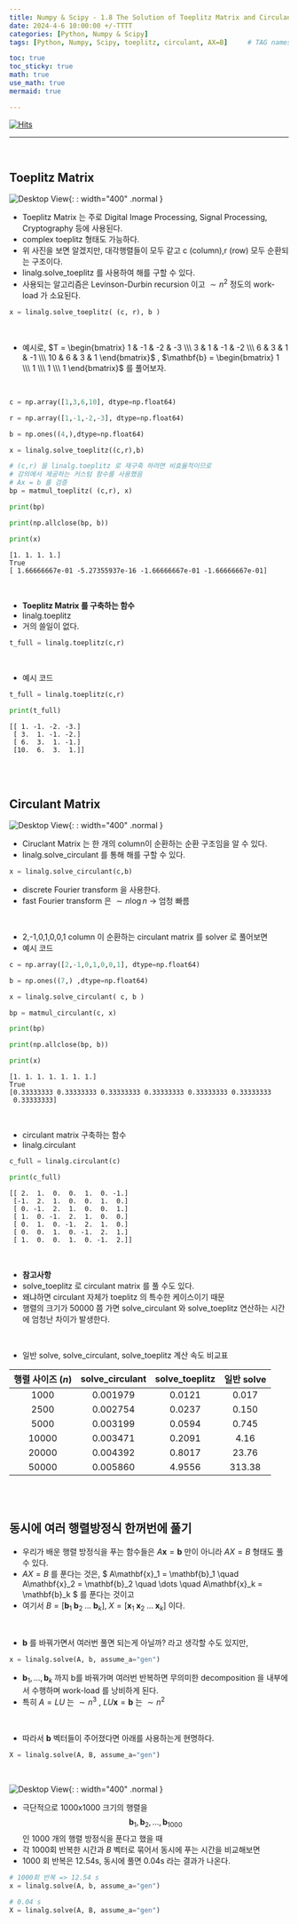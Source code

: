 ```yaml
---
title: Numpy & Scipy - 1.8 The Solution of Toeplitz Matrix and Circulant Matrix And How to Solve AX=B
date: 2024-4-6 10:00:00 +/-TTTT
categories: [Python, Numpy & Scipy]
tags: [Python, Numpy, Scipy, toeplitz, circulant, AX=B]     # TAG names should always be lowercase

toc: true
toc_sticky: true
math: true  
use_math: true
mermaid: true

---
```


[![Hits](https://hits.seeyoufarm.com/api/count/incr/badge.svg?url=https%3A%2F%2Fepheria.github.io&count_bg=%2379C83D&title_bg=%23555555&icon=&icon_color=%23E7E7E7&title=views&edge_flat=false)](https://hits.seeyoufarm.com)

---

<br>

## Toeplitz Matrix

![Desktop View](/assets/img/post/python/numpy01_8_01.png){: : width="400" .normal }     

- Toeplitz Matrix 는 주로 Digital Image Processing, Signal Processing, Cryptography 등에 사용된다.
- complex toeplitz 형태도 가능하다.
- 위 사진을 보면 알겠지만, 대각행렬들이 모두 같고 c (column),r (row) 모두 순환되는 구조이다.
- linalg.solve_toeplitz 를 사용하여 해를 구할 수 있다.
- 사용되는 알고리즘은 Levinson-Durbin recursion 이고 $\sim n^2$ 정도의 work-load 가 소요된다.

```python
x = linalg.solve_toeplitz( (c, r), b )
```

<br>

- 예시로, $T = \begin{bmatrix} 1 & -1 & -2 & -3 \\\ 3 & 1 & -1 & -2 \\\ 6 & 3 & 1 & -1 \\\ 10 & 6 & 3 & 1 \end{bmatrix}$ , $\mathbf{b} = \begin{bmatrix} 1 \\\ 1 \\\ 1 \\\ 1 \end{bmatrix}$ 를 풀어보자.

<br>

```python
c = np.array([1,3,6,10], dtype=np.float64)

r = np.array([1,-1,-2,-3], dtype=np.float64)

b = np.ones((4,),dtype=np.float64)

x = linalg.solve_toeplitz((c,r),b)

# (c,r) 을 linalg.toeplitz 로 재구축 하려면 비효율적이므로
# 강의에서 제공하는 커스텀 함수를 사용했음
# Ax = b 를 검증
bp = matmul_toeplitz( (c,r), x)

print(bp)

print(np.allclose(bp, b))

print(x)
```

```console
[1. 1. 1. 1.]
True
[ 1.66666667e-01 -5.27355937e-16 -1.66666667e-01 -1.66666667e-01]
```

<br>

- **Toeplitz Matrix 를 구축하는 함수**
- linalg.toeplitz
- 거의 쓸일이 없다.

```python
t_full = linalg.toeplitz(c,r)
```

<br>

- 예시 코드

```python
t_full = linalg.toeplitz(c,r)

print(t_full)
```

```console
[[ 1. -1. -2. -3.]
 [ 3.  1. -1. -2.]
 [ 6.  3.  1. -1.]
 [10.  6.  3.  1.]]
```

<br>
<br>

## Circulant Matrix

![Desktop View](/assets/img/post/python/numpy01_8_02.png){: : width="400" .normal }     

- Ciruclant Matrix 는 한 개의 column이 순환하는 순환 구조임을 알 수 있다.
- linalg.solve_circulant 를 통해 해를 구할 수 있다.

```python
x = linalg.solve_circulant(c,b)
```

- discrete Fourier transform 을 사용한다.
- fast Fourier transform 은 $\sim n \log n$ -> 엄청 빠름

<br>

- 2,-1,0,1,0,0,1 column 이 순환하는 circulant matrix 를 solver 로 풀어보면
- 예시 코드

```python
c = np.array([2,-1,0,1,0,0,1], dtype=np.float64)

b = np.ones((7,) ,dtype=np.float64)

x = linalg.solve_circulant( c, b )

bp = matmul_circulant(c, x)

print(bp)

print(np.allclose(bp, b))

print(x)
```

```console
[1. 1. 1. 1. 1. 1. 1.]
True
[0.33333333 0.33333333 0.33333333 0.33333333 0.33333333 0.33333333
 0.33333333]
```

<br>

- circulant matrix 구축하는 함수
- linalg.circulant 

```python
c_full = linalg.circulant(c)

print(c_full)
```

```console
[[ 2.  1.  0.  0.  1.  0. -1.]
 [-1.  2.  1.  0.  0.  1.  0.]
 [ 0. -1.  2.  1.  0.  0.  1.]
 [ 1.  0. -1.  2.  1.  0.  0.]
 [ 0.  1.  0. -1.  2.  1.  0.]
 [ 0.  0.  1.  0. -1.  2.  1.]
 [ 1.  0.  0.  1.  0. -1.  2.]]
```

<br>

- **참고사항**
- solve_toeplitz 로 circulant matrix 를 풀 수도 있다.
- 왜냐하면 circulant 자체가 toeplitz 의 특수한 케이스이기 때문
- 행렬의 크기가 50000 쯤 가면 solve_circulant 와 solve_toeplitz 연산하는 시간에 엄청난 차이가 발생한다.

<br>

- 일반 solve, solve_circulant, solve_toeplitz 계산 속도 비교표

|행렬 사이즈 ($n$) | solve_circulant | solve_toeplitz | 일반 solve |
|:---:|:---:|:---:|:---:|
|1000|0.001979|0.0121|0.017|
|2500|0.002754|0.0237|0.150|
|5000|0.003199|0.0594|0.745|
|10000|0.003471|0.2091|4.16|
|20000|0.004392|0.8017|23.76|
|50000|0.005860|4.9556|313.38|

<br>
<br>

## 동시에 여러 행렬방정식 한꺼번에 풀기

- 우리가 배운 행렬 방정식을 푸는 함수들은 $A\mathbf{x} = \mathbf{b}$ 만이 아니라 $AX = B$ 형태도 풀 수 있다.
- $AX = B$ 를 푼다는 것은, $ A\mathbf{x}_1 = \mathbf{b}_1 \quad A\mathbf{x}_2 = \mathbf{b}_2 \quad \dots \quad A\mathbf{x}_k = \mathbf{b}_k $ 를 푼다는 것이고
- 여기서 $B = [\mathbf{b}_1 \; \mathbf{b}_2 \; \dots \; \mathbf{b}_k], \; X = [\mathbf{x}_1 \; \mathbf{x}_2 \; \dots \; \mathbf{x}_k]$ 이다.

<br>

- $\mathbf{b}$ 를 바꿔가면서 여러번 풀면 되는게 아닐까? 라고 생각할 수도 있지만, 

```python
x = linalg.solve(A, b, assume_a="gen")
```

- $\mathbf{b}_1, \dots , \mathbf{b}_k$ 까지 b를 바꿔가며 여러번 반복하면 무의미한 decomposition 을 내부에서 수행하며 work-load 를 낭비하게 된다.
- 특히 $A = LU$ 는 $\sim n^3$ , $LU\mathbf{x} = \mathbf{b}$ 는 $\sim n^2$

<br>

- 따라서 $\mathbf{b}$ 벡터들이 주어졌다면 아래를 사용하는게 현명하다.

```python
X = linalg.solve(A, B, assume_a="gen")
```

<br>

![Desktop View](/assets/img/post/python/numpy01_8_03.png){: : width="400" .normal }     

- 극단적으로 1000x1000 크기의 행렬을 $$ \mathbf{b}_1, \mathbf{b}_2, \dots, \mathbf{b}_{1000} $$ 인 1000 개의 행렬 방정식을 푼다고 했을 때
- 각 1000회 반복한 시간과 $B$ 벡터로 묶어서 동시에 푸는 시간을 비교해보면
- 1000 회 반복은 12.54s, 동시에 풀면 0.04s 라는 결과가 나온다.

```python
# 1000회 반복 => 12.54 s
x = linalg.solve(A, b, assume_a="gen")
```

```python
# 0.04 s
X = linalg.solve(A, B, assume_a="gen")
```